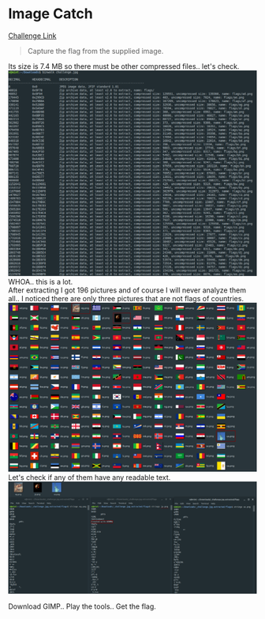 **Image Catch**
===================  
[Challenge Link](https://s3-eu-west-1.amazonaws.com/hubchallenges/Forensics/challenge.jpg)  

> Capture the flag from the supplied image.  

Its size is 7.4 MB so there must be other compressed files.. let's check.   
![](images/image-catch.png)  
WHOA.. this is a lot.  
After extracting I got 196 pictures and of course I will never analyze them all.. I noticed there are only three pictures that are not flags of countries.  
![](images/image-catch1.png)  
Let's check if any of them have any readable text.  
![](images/image-catch2.png)

Download GIMP.. Play the tools.. Get the flag.
